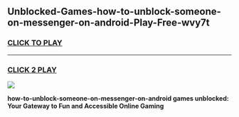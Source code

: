
## Unblocked-Games-how-to-unblock-someone-on-messenger-on-android-Play-Free-wvy7t
<h3>
<a href="https://premium76.site?title=how-to-unblock-someone-on-messenger-on-android&ref=21A">CLICK TO PLAY</a></h3>
<hr>

<h3>
<a href="https://premium76.site?title=how-to-unblock-someone-on-messenger-on-android&ref=21A">CLICK 2 PLAY</a>
  
</h3>

<a href="https://premium76.site?title=how-to-unblock-someone-on-messenger-on-android&ref=21A"><img src="https://clearcache.store/games.png"></a>


**how-to-unblock-someone-on-messenger-on-android games unblocked: Your Gateway to Fun and Accessible Online Gaming**
